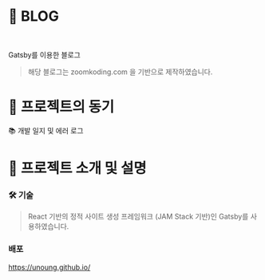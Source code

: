 
# 📌 BLOG
<br/>

Gatsby를 이용한 블로그

> 해당 블로그는 zoomkoding.com 을 기반으로 제작하였습니다.

# 📌 프로젝트의 동기

📚 개발 일지 및 에러 로그


# 📌 프로젝트 소개 및 설명

### 🛠 기술

> React 기반의 정적 사이트 생성 프레임워크 (JAM Stack 기반)인 Gatsby를 사용하였습니다.


### 배포

<a href="https://unoung.github.io/">https://unoung.github.io/</a>

<br/>
